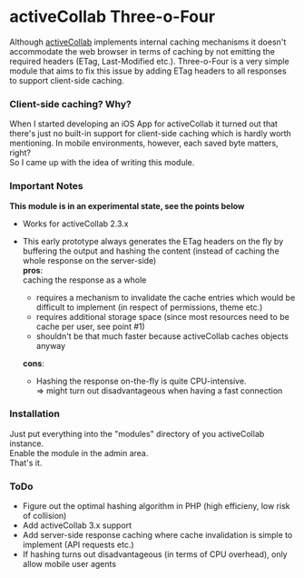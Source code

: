 # activeCollab Three-o-Four

Although [activeCollab](http://activecollab.com) implements internal caching mechanisms it doesn't accommodate the web browser in terms of caching by not emitting the required headers (ETag, Last-Modified etc.).
Three-o-Four is a very simple module that aims to fix this issue by adding ETag headers to all responses to support client-side caching.

### Client-side caching? Why?
When I started developing an iOS App for activeCollab it turned out that there's just no built-in support for client-side caching which is hardly worth mentioning. In mobile environments, however, each saved byte matters, right?  
So I came up with the idea of writing this module.

### Important Notes

**This module is in an experimental state, see the points below**

* Works for activeCollab 2.3.x
* This early prototype always generates the ETag headers on the fly by buffering the output and hashing the content (instead of caching the whole response on the server-side)  
   **pros**:  
   caching the response as a whole
   * requires a mechanism to invalidate the cache entries which would be difficult to implement (in respect of permissions, theme etc.)
   * requires additional storage space (since most resources need to be cache per user, see point #1)
   * shouldn't be that much faster because activeCollab caches objects anyway

   **cons**:
   * Hashing the response on-the-fly is quite CPU-intensive.  
     => might turn out disadvantageous when having a fast connection


### Installation
Just put everything into the "modules" directory of you activeCollab instance.  
Enable the module in the admin area.  
That's it.


### ToDo
* Figure out the optimal hashing algorithm in PHP (high efficieny, low risk of collision)
* Add activeCollab 3.x support
* Add server-side response caching where cache invalidation is simple to implement (API requests etc.)
* If hashing turns out disadvantageous (in terms of CPU overhead), only allow mobile user agents